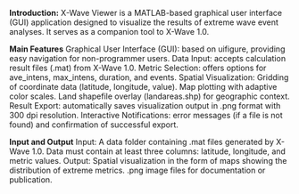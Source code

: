 **Introduction:**
X-Wave Viewer is a MATLAB-based graphical user interface (GUI) application designed to visualize the results of extreme wave event analyses. It serves as a companion tool to X-Wave 1.0.

**Main Features**
Graphical User Interface (GUI): based on uifigure, providing easy navigation for non-programmer users.
Data Input: accepts calculation result files (.mat) from X-Wave 1.0.
Metric Selection: offers options for ave_intens, max_intens, duration, and events.
Spatial Visualization:
Gridding of coordinate data (latitude, longitude, value).
Map plotting with adaptive color scales.
Land shapefile overlay (landareas.shp) for geographic context.
Result Export: automatically saves visualization output in .png format with 300 dpi resolution.
Interactive Notifications: error messages (if a file is not found) and confirmation of successful export.

**Input and Output**
Input:
A data folder containing .mat files generated by X-Wave 1.0.
Data must contain at least three columns: latitude, longitude, and metric values.
Output:
Spatial visualization in the form of maps showing the distribution of extreme metrics.
.png image files for documentation or publication.
